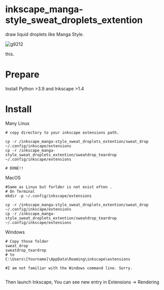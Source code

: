 # inkscape_manga-style_sweat_droplets_extention
draw liquid droplets like Manga Style.

![g9212](https://github.com/user-attachments/assets/0141d915-a87e-4181-889d-073cdaedee9b)


this.

# Prepare

Install Python >3.9 and Inkscape >1.4

# Install

Many Linux
```
# copy directory to your inkscape extensions path.

cp -r /inkscape_manga-style_sweat_droplets_extention/sweat_drop ~/.config/inkscape/extensions
cp -r /inkscape_manga-style_sweat_droplets_extention/sweatdrop_teardrop ~/.config/inkscape/extensions

# DONE!!

```

MacOS
```
#Same as Linux but forlder is not exist often .
# On Terminal
mkdir -p ~/.config/inkscape/extensions

cp -r /inkscape_manga-style_sweat_droplets_extention/sweat_drop ~/.config/inkscape/extensions
cp -r /inkscape_manga-style_sweat_droplets_extention/sweatdrop_teardrop ~/.config/inkscape/extensions

```

Windows
```
# Copy those folder
sweat_drop
sweatdrop_teardrop
# to
C:\Users\[Yourname]\AppData\Roaming\inkscape\extensions

#I am not familiar with the Windows command line. Sorry.


```
Then launch Inkscape, You can see new entry in Extensions -> Rendering

